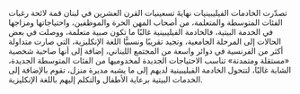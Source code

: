 تصدّرت الخادمات الفيليبينيات نهايةَ تسعينيات القرن العشرين في لبنان قمة لائحة رغبات الفئات المتوسطة والمتعلمة، من أصحاب المهن الحرة والموظفين، واحتياجاتها ومزاجها في الخدمة البيتية، فالخادمة الفيليبينية غالبًا ما تكون صبية متعلمة، ووصلت في بعض الحالات إلى المرحلة الجامعية، وتجيد تقريبًا ونسبيًّا اللغة الإنكليزية، التي صارت متداولة أكثر من الفرنسية في دوائر واسعة من المجتمع اللبناني، إضافة إلى أنها صاحبة شخصية «مستقلة ومتمدنة» تناسب الاحتياجات الجديدة لمخدوميها من الفئات المتوسطة الجديدة، الشابة غالبًا، لتتحول الخادمة الفيليبينية لديهم إلى ما يشبه مديرة منزل، تقوم بالإضافة إلى الخدمات البيتية برعاية الأطفال والتكلم إليهم باللغة الإنكليزية.
